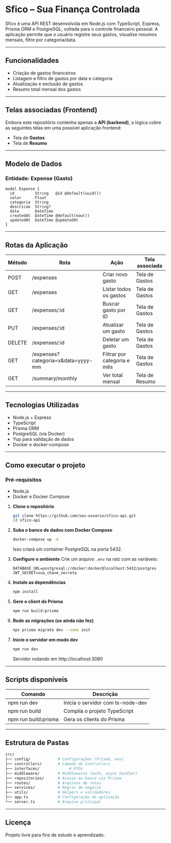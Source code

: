 
# Sfico – Sua Finança Controlada

Sfico é uma API REST desenvolvida em Node.js com TypeScript, Express, Prisma ORM e PostgreSQL, voltada para o controle financeiro pessoal. A aplicação permite que o usuário registre seus gastos, visualize resumos mensais, filtre por categoria/data.

---

## Funcionalidades

- Criação de gastos financeiros
- Listagem e filtro de gastos por data e categoria
- Atualização e exclusão de gastos
- Resumo total mensal dos gastos

---

## Telas associadas (Frontend)

Embora este repositório contenha apenas a **API (backend)**, a lógica cobre as seguintes telas em uma possível aplicação frontend:

- Tela de **Gastos**
- Tela de **Resumo**

---

## Modelo de Dados

### Entidade: Expense (Gasto)

```prisma
model Expense {
  id         String   @id @default(uuid())
  valor      Float
  categoria  String
  descricao  String?
  data       DateTime
  createdAt  DateTime @default(now())
  updatedAt  DateTime @updatedAt
}
```

---

## Rotas da Aplicação

| Método | Rota                                 | Ação                        | Tela associada      |
|--------|--------------------------------------|-----------------------------|---------------------|
| POST   | /expenses                            | Criar novo gasto            | Tela de Gastos      |
| GET    | /expenses                            | Listar todos os gastos      | Tela de Gastos      |
| GET    | /expenses/:id                        | Buscar gasto por ID         | Tela de Gastos      |
| PUT    | /expenses/:id                        | Atualizar um gasto          | Tela de Gastos      |
| DELETE | /expenses/:id                        | Deletar um gasto            | Tela de Gastos      |
| GET    | /expenses?categoria=x&data=yyyy-mm   | Filtrar por categoria e mês | Tela de Gastos      |
| GET    | /summary/monthly                     | Ver total mensal            | Tela de Resumo      |

---

## Tecnologias Utilizadas

- Node.js + Express
- TypeScript
- Prisma ORM
- PostgreSQL (via Docker)
- Yup para validação de dados
- Docker e docker-compose

---

## Como executar o projeto

### Pré-requisitos
- Node.js
- Docker e Docker Compose

1. **Clone o repositório**
   ```bash
   git clone https://github.com/seu-usuario/sfico-api.git
   cd sfico-api
   ```
2. **Suba o banco de dados com Docker Compose**
   ```bash
   docker-compose up -d
   ```
   Isso criará um container PostgreSQL na porta 5432.

3. **Configure o ambiente**
   Crie um arquivo `.env` na raiz com as variáveis:
   ```env
   DATABASE_URL=postgresql://docker:docker@localhost:5432/postgres
   JWT_SECRET=sua_chave_secreta
   ```

4. **Instale as dependências**
   ```bash
   npm install
   ```

5. **Gere o client do Prisma**
   ```bash
   npm run build:prisma
   ```

6. **Rode as migrações (se ainda não fez)**
   ```bash
   npx prisma migrate dev --name init
   ```

7. **Inicie o servidor em modo dev**
   ```bash
   npm run dev
   ```
   Servidor rodando em http://localhost:3080

---

## Scripts disponíveis

| Comando            | Descrição                        |
|--------------------|----------------------------------|
| npm run dev        | Inicia o servidor com ts-node-dev|
| npm run build      | Compila o projeto TypeScript     |
| npm run build:prisma| Gera os clients do Prisma        |

---

## Estrutura de Pastas

```bash
src/
├── config/            # Configurações (Prisma, env)
├── controllers/       # Camada de Controllers
├── interfaces/             # DTOs
├── middleware/        # Middlewares (auth, async handler)
├── repositories/      # Acesso ao banco via Prisma
├── routes/            # Arquivos de rotas
├── services/          # Regras de negócio
├── utils/             # Helpers e validadores
├── app.ts             # Configuração da aplicação
└── server.ts          # Arquivo principal
```


---

## Licença
Projeto livre para fins de estudo e aprendizado.
